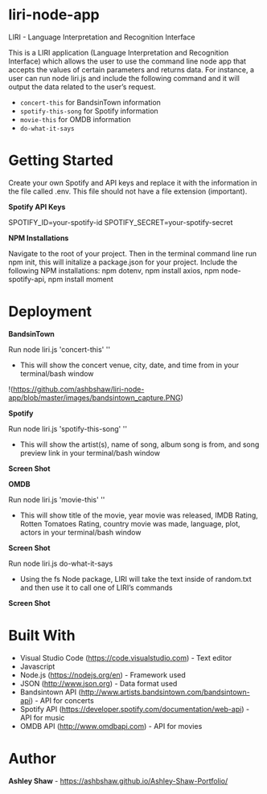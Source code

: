 # liri-node-app

LIRI - Language Interpretation and Recognition Interface

This is a LIRI application (Language Interpretation and Recognition Interface) which allows the user to use the command line node app that accepts the values of certain parameters and returns data. For instance, a user can run node liri.js and include the following command and it will output the data related to the user’s request.

* `concert-this` for BandsinTown information
* `spotify-this-song` for Spotify information
* `movie-this` for OMDB information
* `do-what-it-says`

# Getting Started

Create your own Spotify and API keys and replace it with the information in the file called .env. This file should not have a file extension (important).

**Spotify API Keys**

SPOTIFY_ID=your-spotify-id SPOTIFY_SECRET=your-spotify-secret

**NPM Installations**

Navigate to the root of your project. Then in the terminal command line run npm init, this will initalize a package.json for your project.
Include the following NPM installations: npm dotenv, npm install axios, npm node-spotify-api, npm install moment

# Deployment

**BandsinTown**

Run node liri.js 'concert-this' '<artist name here>'

* This will show the concert venue, city, date, and time from in your terminal/bash window

!(https://github.com/ashbshaw/liri-node-app/blob/master/images/bandsintown_capture.PNG)


**Spotify**

Run node liri.js 'spotify-this-song' '<song name here>'

* This will show the artist(s), name of song, album song is from, and song preview link in your terminal/bash window

**Screen Shot**


**OMDB**

Run node liri.js 'movie-this' '<movie name here>'
 
* This will show title of the movie, year movie was released, IMDB Rating, Rotten Tomatoes Rating, country movie was made, language, plot, actors in your terminal/bash window

**Screen Shot**


Run node liri.js do-what-it-says

* Using the fs Node package, LIRI will take the text inside of random.txt and then use it to call one of LIRI’s commands

**Screen Shot**



# Built With

* Visual Studio Code (https://code.visualstudio.com) - Text editor
* Javascript
* Node.js (https://nodejs.org/en) - Framework used
* JSON (http://www.json.org) - Data format used
* Bandsintown API (http://www.artists.bandsintown.com/bandsintown-api) - API for concerts
* Spotify API (https://developer.spotify.com/documentation/web-api) - API for music
* OMDB API (http://www.omdbapi.com) - API for movies

# Author

**Ashley Shaw** - https://ashbshaw.github.io/Ashley-Shaw-Portfolio/



